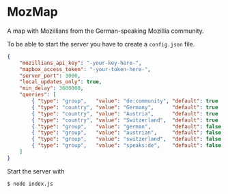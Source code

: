 # MozMap
A map with Mozillians from the German-speaking Mozillia community. 

To be able to start the server you have to create a `config.json` file.
```json
{
	"mozillians_api_key": "-your-key-here-",
	"mapbox_access_token": "-your-token-here-",
	"server_port": 3000,
	"local_updates_only": true,
	"min_delay": 3600000,
	"queries": [
		{ "type": "group",   "value": "de:community", "default": true  },
		{ "type": "country", "value": "Germany",      "default": true  },
		{ "type": "country", "value": "Austria",      "default": true  },
		{ "type": "country", "value": "Switzerland",  "default": true  },
		{ "type": "group",   "value": "german",       "default": false },
		{ "type": "group",   "value": "austrian",     "default": false },
		{ "type": "group",   "value": "switzerland",  "default": false },
		{ "type": "group",   "value": "speaks:de",    "default": false }
	]
}
```

Start the server with
```bash
$ node index.js
```
